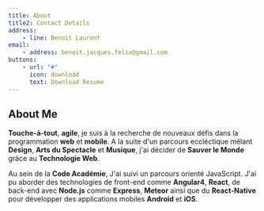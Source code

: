 ```yaml
---
title: About
title2: Contact Details
address:
    - line: Benoit Laurent
email:
    - address: benoit.jacques.felix@gmail.com
buttons:
    - url: "#"
      icon: download
      text: Download Resume
---
```

## About Me

**Touche-à-tout**, **agile**, je suis à la recherche de nouveaux défis dans la programmation **web** et **mobile**.
A la suite d'un parcours eccléctique mélant **Design**, **Arts du Spectacle** et **Musique**, j'ai décider de **Sauver le Monde** gràce au **Technologie Web**.

Au sein de la **Code Académie**, J'ai suivi un parcours orienté JavaScript. J'ai pu aborder des technologies de front-end comme **Angular4**, **React**, de back-end avec **Node.js** comme **Express**, **Meteor** ainsi que du **React-Native** pour développer des applications mobiles **Android** et **iOS**.

